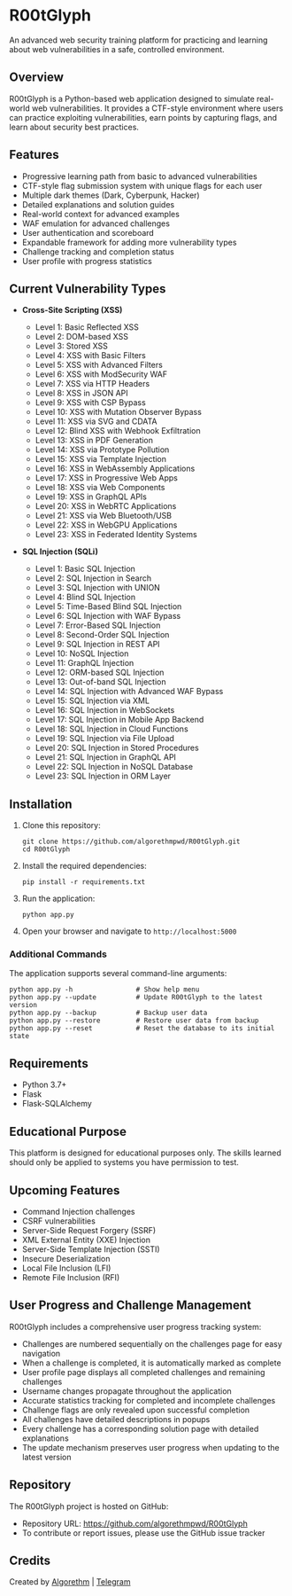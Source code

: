 # R00tGlyph

An advanced web security training platform for practicing and learning about web vulnerabilities in a safe, controlled environment.

## Overview

R00tGlyph is a Python-based web application designed to simulate real-world web vulnerabilities. It provides a CTF-style environment where users can practice exploiting vulnerabilities, earn points by capturing flags, and learn about security best practices.

## Features

- Progressive learning path from basic to advanced vulnerabilities
- CTF-style flag submission system with unique flags for each user
- Multiple dark themes (Dark, Cyberpunk, Hacker)
- Detailed explanations and solution guides
- Real-world context for advanced examples
- WAF emulation for advanced challenges
- User authentication and scoreboard
- Expandable framework for adding more vulnerability types
- Challenge tracking and completion status
- User profile with progress statistics

## Current Vulnerability Types

- **Cross-Site Scripting (XSS)**
  - Level 1: Basic Reflected XSS
  - Level 2: DOM-based XSS
  - Level 3: Stored XSS
  - Level 4: XSS with Basic Filters
  - Level 5: XSS with Advanced Filters
  - Level 6: XSS with ModSecurity WAF
  - Level 7: XSS via HTTP Headers
  - Level 8: XSS in JSON API
  - Level 9: XSS with CSP Bypass
  - Level 10: XSS with Mutation Observer Bypass
  - Level 11: XSS via SVG and CDATA
  - Level 12: Blind XSS with Webhook Exfiltration
  - Level 13: XSS in PDF Generation
  - Level 14: XSS via Prototype Pollution
  - Level 15: XSS via Template Injection
  - Level 16: XSS in WebAssembly Applications
  - Level 17: XSS in Progressive Web Apps
  - Level 18: XSS via Web Components
  - Level 19: XSS in GraphQL APIs
  - Level 20: XSS in WebRTC Applications
  - Level 21: XSS via Web Bluetooth/USB
  - Level 22: XSS in WebGPU Applications
  - Level 23: XSS in Federated Identity Systems

- **SQL Injection (SQLi)**
  - Level 1: Basic SQL Injection
  - Level 2: SQL Injection in Search
  - Level 3: SQL Injection with UNION
  - Level 4: Blind SQL Injection
  - Level 5: Time-Based Blind SQL Injection
  - Level 6: SQL Injection with WAF Bypass
  - Level 7: Error-Based SQL Injection
  - Level 8: Second-Order SQL Injection
  - Level 9: SQL Injection in REST API
  - Level 10: NoSQL Injection
  - Level 11: GraphQL Injection
  - Level 12: ORM-based SQL Injection
  - Level 13: Out-of-band SQL Injection
  - Level 14: SQL Injection with Advanced WAF Bypass
  - Level 15: SQL Injection via XML
  - Level 16: SQL Injection in WebSockets
  - Level 17: SQL Injection in Mobile App Backend
  - Level 18: SQL Injection in Cloud Functions
  - Level 19: SQL Injection via File Upload
  - Level 20: SQL Injection in Stored Procedures
  - Level 21: SQL Injection in GraphQL API
  - Level 22: SQL Injection in NoSQL Database
  - Level 23: SQL Injection in ORM Layer

## Installation

1. Clone this repository:
   ```
   git clone https://github.com/algorethmpwd/R00tGlyph.git
   cd R00tGlyph
   ```
2. Install the required dependencies:
   ```
   pip install -r requirements.txt
   ```
3. Run the application:
   ```
   python app.py
   ```
4. Open your browser and navigate to `http://localhost:5000`

### Additional Commands

The application supports several command-line arguments:

```
python app.py -h                # Show help menu
python app.py --update          # Update R00tGlyph to the latest version
python app.py --backup          # Backup user data
python app.py --restore         # Restore user data from backup
python app.py --reset           # Reset the database to its initial state
```

## Requirements

- Python 3.7+
- Flask
- Flask-SQLAlchemy

## Educational Purpose

This platform is designed for educational purposes only. The skills learned should only be applied to systems you have permission to test.

## Upcoming Features

- Command Injection challenges
- CSRF vulnerabilities
- Server-Side Request Forgery (SSRF)
- XML External Entity (XXE) Injection
- Server-Side Template Injection (SSTI)
- Insecure Deserialization
- Local File Inclusion (LFI)
- Remote File Inclusion (RFI)

## User Progress and Challenge Management

R00tGlyph includes a comprehensive user progress tracking system:

- Challenges are numbered sequentially on the challenges page for easy navigation
- When a challenge is completed, it is automatically marked as complete
- User profile page displays all completed challenges and remaining challenges
- Username changes propagate throughout the application
- Accurate statistics tracking for completed and incomplete challenges
- Challenge flags are only revealed upon successful completion
- All challenges have detailed descriptions in popups
- Every challenge has a corresponding solution page with detailed explanations
- The update mechanism preserves user progress when updating to the latest version

## Repository

The R00tGlyph project is hosted on GitHub:
- Repository URL: https://github.com/algorethmpwd/R00tGlyph
- To contribute or report issues, please use the GitHub issue tracker

## Credits

Created by [Algorethm](https://youtube.com/@algorethm_) | [Telegram](https://t.me/hackerpwd1)
